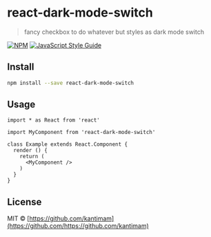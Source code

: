 # react-dark-mode-switch

> fancy checkbox to do whatever but styles as dark mode switch

[![NPM](https://img.shields.io/npm/v/react-dark-mode-switch.svg)](https://www.npmjs.com/package/react-dark-mode-switch) [![JavaScript Style Guide](https://img.shields.io/badge/code_style-standard-brightgreen.svg)](https://standardjs.com)

## Install

```bash
npm install --save react-dark-mode-switch
```

## Usage

```tsx
import * as React from 'react'

import MyComponent from 'react-dark-mode-switch'

class Example extends React.Component {
  render () {
    return (
      <MyComponent />
    )
  }
}
```

## License

MIT © [https://github.com/kantimam](https://github.com/https://github.com/kantimam)
